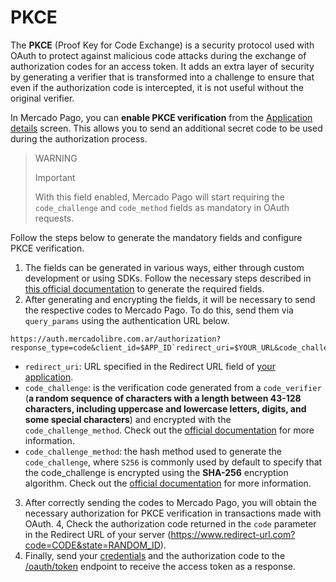 # PKCE

The **PKCE** (Proof Key for Code Exchange) is a security protocol used with OAuth to protect against malicious code attacks during the exchange of authorization codes for an access token. It adds an extra layer of security by generating a verifier that is transformed into a challenge to ensure that even if the authorization code is intercepted, it is not useful without the original verifier.

In Mercado Pago, you can **enable PKCE verification** from the [Application details](/developers/en/docs/your-integrations/application-details) screen. This allows you to send an additional secret code to be used during the authorization process.

> WARNING
>
> Important
>
> With this field enabled, Mercado Pago will start requiring the `code_challenge` and `code_method` fields as mandatory in OAuth requests.

Follow the steps below to generate the mandatory fields and configure PKCE verification.

1. The fields can be generated in various ways, either through custom development or using SDKs. Follow the necessary steps described in [this official documentation](https://datatracker.ietf.org/doc/html/rfc7636#section-4) to generate the required fields.
2. After generating and encrypting the fields, it will be necessary to send the respective codes to Mercado Pago. To do this, send them via `query_params` using the authentication URL below.

```URL
https://auth.mercadolibre.com.ar/authorization?response_type=code&client_id=$APP_ID`redirect_uri=$YOUR_URL&code_challenge=$CODE_CHALLENGE&code_challenge_method=$CODE_METHOD
```

- `redirect_uri`: URL specified in the Redirect URL field of [your application](/developers/en/guides/additional-content/your-integrations/application-details).
- `code_challenge`: is the verification code generated from a `code_verifier` (**a random sequence of characters with a length between 43-128 characters, including uppercase and lowercase letters, digits, and some special characters**) and encrypted with the `code_challenge_method`. Check out the [official documentation](https://datatracker.ietf.org/doc/html/rfc7636#section-4) for more information.
- `code_challenge_method`: the hash method used to generate the `code_challenge`, where `S256` is commonly used by default to specify that the code_challenge is encrypted using the **SHA-256** encryption algorithm. Check out the [official documentation](https://datatracker.ietf.org/doc/html/rfc7636#section-4) for more information.

3. After correctly sending the codes to Mercado Pago, you will obtain the necessary authorization for PKCE verification in transactions made with OAuth.
4, Check the authorization code returned in the `code` parameter in the Redirect URL of your server (https://www.redirect-url.com?code=CODE&state=RANDOM_ID).
5. Finally, send your [credentials](/developers/pt/guides/additional-content/your-integrations/credentials) and the authorization code to the [/oauth/token](/developers/pt/reference/oauth/_oauth_token/post) endpoint to receive the access token as a response.